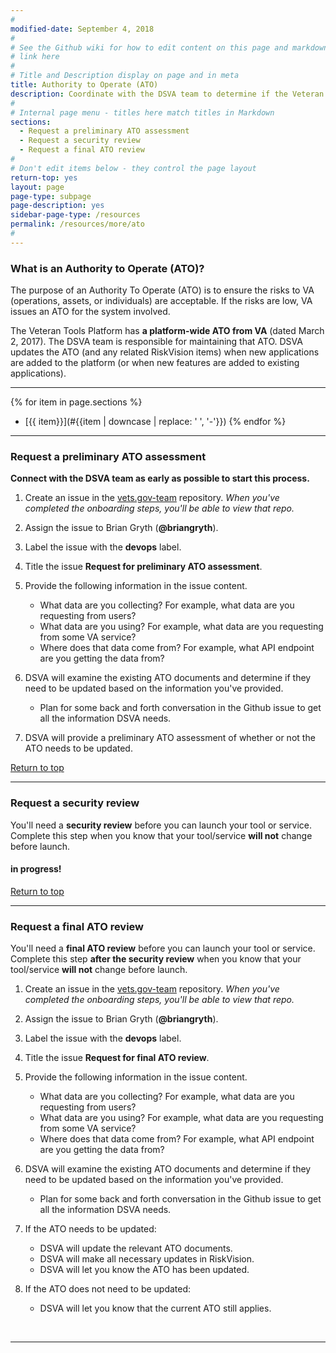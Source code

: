```yaml
---
#
modified-date: September 4, 2018
#
# See the Github wiki for how to edit content on this page and markdown styles you can use:
# link here
#
# Title and Description display on page and in meta
title: Authority to Operate (ATO)
description: Coordinate with the DSVA team to determine if the Veteran Tools Platform ATO needs to be updated for your service.
#
# Internal page menu - titles here match titles in Markdown
sections:
  - Request a preliminary ATO assessment
  - Request a security review
  - Request a final ATO review
#
# Don't edit items below - they control the page layout
return-top: yes
layout: page
page-type: subpage
page-description: yes
sidebar-page-type: /resources
permalink: /resources/more/ato
#
---
```


### What is an Authority to Operate (ATO)?

The purpose of an Authority To Operate (ATO) is to ensure the risks to VA (operations, assets, or individuals) are acceptable. If the risks are low, VA issues an ATO for the system involved.

The Veteran Tools Platform has **a platform-wide ATO from VA** (dated March 2, 2017). The DSVA team is responsible for maintaining that ATO. DSVA updates the ATO (and any related RiskVision items) when new applications are added to the platform (or when new features are added to existing applications).

<hr>

{% for item in page.sections %}
* [{{ item}}](#{{item | downcase | replace: ' ', '-'}})
{% endfor %}

<hr>


### Request a preliminary ATO assessment

**Connect with the DSVA team as early as possible to start this process.**

1. Create an issue in the <a href="https://github.com/department-of-veterans-affairs/vets.gov-team" target="_blank">vets.gov-team</a> repository. *When you've completed the onboarding steps, you'll be able to view that repo.*

1. Assign the issue to Brian Gryth (**@briangryth**).

1. Label the issue with the **devops** label.

1. Title the issue **Request for preliminary ATO assessment**.

1. Provide the following information in the issue content.

    * What data are you collecting? For example, what data are you requesting from users?
    * What data are you using? For example, what data are you requesting from some VA service?
    * Where does that data come from? For example, what API endpoint are you getting the data from?

1. DSVA will examine the existing ATO documents and determine if they need to be updated based on the information you've provided.
    * Plan for some back and forth conversation in the Github issue to get all the information DSVA needs.

1. DSVA will provide a preliminary ATO assessment of whether or not the ATO needs to be updated.

<a href="#">Return to top</a>

<hr>

### Request a security review

You'll need a **security review** before you can launch your tool or service. Complete this step when you know that your tool/service **will not** change before launch.

#### in progress!

<a href="#">Return to top</a>

<hr>

### Request a final ATO review

You'll need a **final ATO review** before you can launch your tool or service. Complete this step **after the security review** when you know that your tool/service **will not** change before launch.

1. Create an issue in the <a href="https://github.com/department-of-veterans-affairs/vets.gov-team" target="_blank">vets.gov-team</a> repository. *When you've completed the onboarding steps, you'll be able to view that repo.*

1. Assign the issue to Brian Gryth (**@briangryth**).

1. Label the issue with the **devops** label.

1. Title the issue **Request for final ATO review**.

1. Provide the following information in the issue content.

    * What data are you collecting? For example, what data are you requesting from users?
    * What data are you using? For example, what data are you requesting from some VA service?
    * Where does that data come from? For example, what API endpoint are you getting the data from?

1. DSVA will examine the existing ATO documents and determine if they need to be updated based on the information you've provided.
    * Plan for some back and forth conversation in the Github issue to get all the information DSVA needs.

1. If the ATO needs to be updated:
    * DSVA will update the relevant ATO documents.
    * DSVA will make all necessary updates in RiskVision.
    * DSVA will let you know the ATO has been updated.

1. If the ATO does not need to be updated:
    * DSVA will let you know that the current ATO still applies.

<br/>
<hr>
